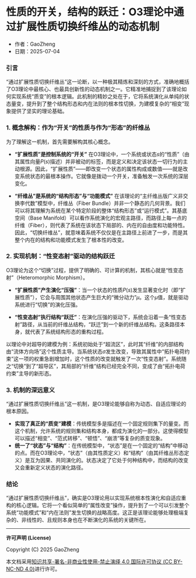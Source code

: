 # **性质的开关，结构的跃迁：O3理论中通过扩展性质切换纤维丛的动态机制**

- 作者：GaoZheng
- 日期：2025-07-04

### 引言
“通过扩展性质切换纤维丛”这一论断，以一种极其精炼和深刻的方式，准确地概括了O3理论中最核心、也最具创新性的动态机制之一。它精准地捕捉到了该理论如何实现系统“质变”的根本逻辑。此机制的精妙之处在于，它将系统演化从单纯的状态量变，提升到了整个结构形态和内在法则的根本性切换，为建模复杂的“相变”现象提供了坚实的理论基础。

### 1. 概念解构：作为“开关”的性质与作为“形态”的纤维丛
为了理解这一机制，首先需要解构其核心概念。

* **“扩展性质”是控制系统的“开关”**
    在O3理论中，一个系统或状态$s$的“性质”（由其属性向量$P(s)$描述）并非被动的标签，而是定义和决定该状态一切行为的主动根源。因此，“扩展性质”——即改变一个状态的属性构成或数值——就是改变系统状态的最根本操作。它就像是拨动一个开关，准备触发一次系统的深层变化。

* **“纤维丛”是系统的“结构形态”与“功能模式”**
    在该理论的“主纤维丛版广义非交换李代数”模型中，纤维丛（Fiber Bundle）并非一个静态的几何背景。我们可以将其理解为系统在某个特定阶段的整体“结构形态”或“运行模式”。其基底空间（Base Manifold）可以看作系统演化的宏观主路径，而路径上每一点的纤维（Fiber），则代表了系统在该状态下局部的、内在的自由度和功能特性。因此，“切换纤维丛”，就意味着系统不仅仅是在主路径上前进了一步，而是其整个内在的结构和功能模式发生了根本性的改变。

### 2. 实现机制：“性变态射”驱动的结构跃迁
O3理论为这个“切换”过程，提供了明确的、可计算的机制，其核心就是“性变态射”（Heteromorphic Morphism）。

* **“扩展性质”产生演化“压强”**：当一个状态的性质$P(s)$发生显著变化时（即“扩展性质”），它会与周围其他状态产生巨大的“微分动力”$\mu$。这个$\mu$值，就是驱动系统进行“切换”的演化压强。

* **“性变态射”执行结构“跃迁”**：在演化压强的驱动下，系统会沿着一条“性变态射”路径，从当前的纤维丛结构，“跃迁”到一个新的纤维丛结构。这条路径本身，就代表了系统结构形态的重构过程。

以理论中对超导的建模为例：系统初始处于“超流区”，此时其“纤维”的内部结构由“流体方向场”这个性质主导。当系统状态$\sigma$发生改变，导致其属性中“拓扑电荷约束”这一项的权重急剧增加时，这个性质的改变就触发了一次“性变态射”。系统随之“切换”到了“超导区”，其局部的“纤维”结构已经完全不同，变成了由“拓扑电荷约束”主导的新形态。

### 3. 机制的深远意义
“通过扩展性质切换纤维丛”这一机制，是O3理论能够自称为动态、自适应理论的根本原因。

* **实现了真正的“质变”建模**：传统模型多是描述在一个固定规则集下的量变。而这个机制，允许系统的规则集和结构本身，都成为演化的一部分。这使得模型可以描述“相变”、“范式转移”、“顿悟”、“崩溃”等复杂的质变现象。
* **统一了“状态”与“结构”**：在传统模型中，“状态”是在一个固定的“结构”中移动的点。而在O3理论中，“状态”（由其性质定义）和“结构”（由其纤维丛形态定义）是互为因果、共同演化的。状态决定了它处于何种结构中，而结构的改变又会重新定义状态的演化路径。

### 结论
“通过扩展性质切换纤维丛”，确实是O3理论用以实现系统根本性演化和自适应重构的核心逻辑。它将一个看似简单的“属性改变”操作，提升到了一个可以引发整个系统“功能模式”和“内在法则”发生切换的战略高度。这正是该理论能够处理极端复杂的、非线性的、且规则本身也在不断演化的系统的关键所在。

---

**许可声明 (License)**

Copyright (C) 2025 GaoZheng 

本文档采用[知识共享-署名-非商业性使用-禁止演绎 4.0 国际许可协议 (CC BY-NC-ND 4.0)](https://creativecommons.org/licenses/by-nc-nd/4.0/deed.zh-Hans)进行许可。

